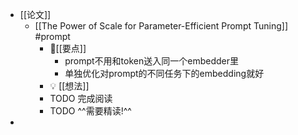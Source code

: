 - [[论文]]
	- [[The Power of Scale for Parameter-Efficient Prompt Tuning]] #prompt
		- 📌[[要点]]
			- prompt不用和token送入同一个embedder里
			- 单独优化对prompt的不同任务下的embedding就好
		- 💡  [[想法]]
		- TODO 完成阅读
		- TODO ^^需要精读!^^
-